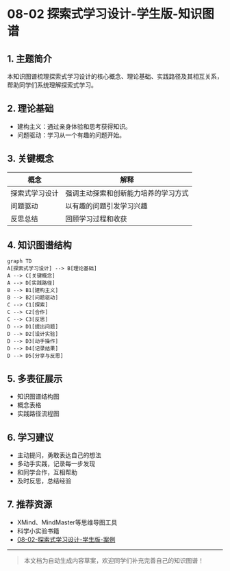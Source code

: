 # 08-02 探索式学习设计-学生版-知识图谱

## 1. 主题简介
本知识图谱梳理探索式学习设计的核心概念、理论基础、实践路径及其相互关系，帮助同学们系统理解探索式学习。

## 2. 理论基础
- 建构主义：通过亲身体验和思考获得知识。
- 问题驱动：学习从一个有趣的问题开始。

## 3. 关键概念
| 概念 | 解释 |
|------|------|
| 探索式学习设计 | 强调主动探索和创新能力培养的学习方式 |
| 问题驱动 | 以有趣的问题引发学习兴趣 |
| 反思总结 | 回顾学习过程和收获 |

## 4. 知识图谱结构
```mermaid
graph TD
A[探索式学习设计] --> B[理论基础]
A --> C[关键概念]
A --> D[实践路径]
B --> B1[建构主义]
B --> B2[问题驱动]
C --> C1[探索]
C --> C2[合作]
C --> C3[反思]
D --> D1[提出问题]
D --> D2[设计实验]
D --> D3[动手操作]
D --> D4[记录结果]
D --> D5[分享与反思]
```

## 5. 多表征展示
- 知识图谱结构图
- 概念表格
- 实践路径流程图

## 6. 学习建议
- 主动提问，勇敢表达自己的想法
- 多动手实践，记录每一步发现
- 和同学合作，互相帮助
- 及时反思，总结经验

## 7. 推荐资源
- XMind、MindMaster等思维导图工具
- 科学小实验书籍
- [08-02-探索式学习设计-学生版-案例](./08-02-探索式学习设计-学生版-案例.md)

---

> 本文档为自动生成内容草案，欢迎同学们补充完善自己的知识图谱！
